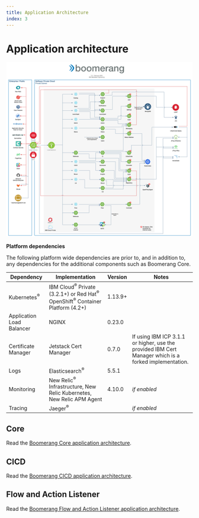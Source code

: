 ```yaml
---
title: Application Architecture
index: 3
---
```


# Application architecture

![Boomerang Infrastructure Architecture](./assets/img/boomerang-architecture-application-7.0.png)

**Platform dependencies**

The following platform wide dependencies are prior to, and in addition to, any dependencies for the additional components such as Boomerang Core.

| Dependency                | Implementation                                                            | Version | Notes                                                                                                        |
| ------------------------- | ------------------------------------------------------------------------- | ------- | ------------------------------------------------------------------------------------------------------------ |
| Kubernetes<sup>®</sup>                | IBM Cloud<sup>®</sup> Private (3.2.1+) or Red Hat<sup>®</sup> OpenShift<sup>®</sup> Container Platform (4.2+) | 1.13.9+ |                                                                                                              |
| Application Load Balancer | NGINX                                                                     | 0.23.0  |                                                                                                              |
| Certificate Manager       | Jetstack Cert Manager                                                     | 0.7.0   | If using IBM ICP 3.1.1 or higher, use the provided IBM Cert Manager which is a forked implementation. |
| Logs                      | Elasticsearch<sup>®</sup>                                                             | 5.5.1   |                                                                                                              |
| Monitoring                | New Relic<sup>®</sup> Infrastructure, New Relic Kubernetes, New Relic APM Agent       | 4.10.0  | _if enabled_                                                                                                 |
| Tracing                   | Jaeger<sup>®</sup>                                                                    |         | _if enabled_                                                                                                 |

## Core

Read the [Boomerang Core application architecture](/boomerang-core/7.1.0/architecture/application-architecture).

## CICD

Read the [Boomerang CICD application architecture](/boomerang-cicd/7.1.0/architecture/application-architecture).

## Flow and Action Listener

Read the [Boomerang Flow and Action Listener application architecture](/boomerang-flow/2.1.0/architecture/application-architecture).
